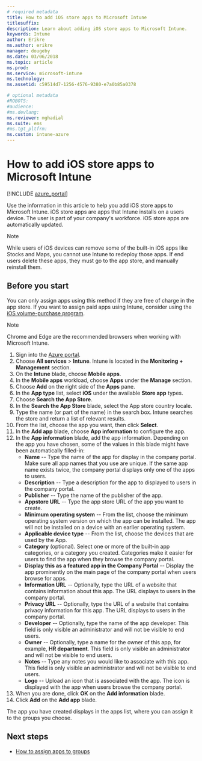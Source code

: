 ```yaml
---
# required metadata
title: How to add iOS store apps to Microsoft Intune
titlesuffix:
description: Learn about adding iOS store apps to Microsoft Intune.
keywords: Intune
author: Erikre
ms.author: erikre
manager: dougeby
ms.date: 03/06/2018
ms.topic: article
ms.prod:
ms.service: microsoft-intune
ms.technology:
ms.assetid: c59514d7-1256-4576-9380-e7a0b85a0378

# optional metadata
#ROBOTS:
#audience:
#ms.devlang:
ms.reviewer: mghadial
ms.suite: ems
#ms.tgt_pltfrm:
ms.custom: intune-azure
---
```


# How to add iOS store apps to Microsoft Intune

[!INCLUDE [azure_portal](./includes/azure_portal.md)]

Use the information in this article to help you add iOS store apps to Microsoft Intune. iOS store apps are apps that Intune installs on a users device. The user is part of your company's workforce. iOS store apps are automatically updated.

>[!NOTE]
>While users of iOS devices can remove some of the built-in iOS apps like Stocks and Maps, you cannot use Intune to redeploy those apps. If end users delete these apps, they must go to the app store, and manually reinstall them.

## Before you start

You can only assign apps using this method if they are free of charge in the app store. If you want to assign paid apps using Intune, consider using the [iOS volume-purchase program](vpp-apps-ios.md).

>[!NOTE]
>Chrome and Edge are the recommended browsers when working with Microsoft Intune.

1. Sign into the [Azure portal](https://portal.azure.com).
2. Choose **All services** > **Intune**. Intune is located in the **Monitoring + Management** section.
3. On the **Intune** blade, choose **Mobile apps**.
4. In the **Mobile apps** workload, choose **Apps** under the **Manage** section.
5. Choose **Add** on the right side of the **Apps** pane.
6. In the **App type** list, select **iOS** under the available **Store app** types.
7. Choose **Search the App Store**.
8. In the **Search the App Store** blade, select the App store country locale.
9. Type the name (or part of the name) in the search box. Intune searches the store and return a list of relevant results.
10. From the list, choose the app you want, then click **Select**.
11. In the **Add app** blade, choose **App information** to configure the app.
12. In the **App information** blade, add the app information. Depending on the app you have chosen, some of the values in this blade might have been automatically filled-in:
    - **Name** -- Type the name of the app for display in the company portal. Make sure all app names that you use are unique. If the same app name exists twice, the company portal displays only one of the apps to users.
    - **Description** -- Type a description for the app to displayed to users in the company portal.
    - **Publisher** -- Type the name of the publisher of the app.
    - **Appstore URL** -- Type the app store URL of the app you want to create.
    - **Minimum operating system** -- From the list, choose the minimum operating system version on which the app can be installed. The app will not be installed on a device with an earlier operating system.
    - **Applicable device type** -- From the list, choose the devices that are used by the App.
    - **Category** (optional). Select one or more of the built-in app categories, or a category you created. Categories make it easier for users to find the app when they browse the company portal.
    - **Display this as a featured app in the Company Portal** -- Display the app prominently on the main page of the company portal when users browse for apps.
    - **Information URL** -- Optionally, type the URL of a website that contains information about this app. The URL displays to users in the company portal.
    - **Privacy URL** -- Optionally, type the URL of a website that contains privacy information for this app. The URL displays to users in the company portal.
    - **Developer** -- Optionally, type the name of the app developer. This field is only visible an administrator and will not be visible to end users.
    - **Owner** -- Optionally, type a name for the owner of this app, for example, **HR department**.  This field is only visible an administrator and will not be visible to end users.
    - **Notes** -- Type any notes you would like to associate with this app. This field is only visible an administrator and will not be visible to end users.
    - **Logo** -- Upload an icon that is associated with the app. The icon is displayed with the app when users browse the company portal.
13. When you are done, click **OK** on the **Add information** blade.
14. Click **Add** on the **Add app** blade.

The app you have created displays in the apps list, where you can assign it to the groups you choose.

## Next steps

- [How to assign apps to groups](apps-deploy.md)
